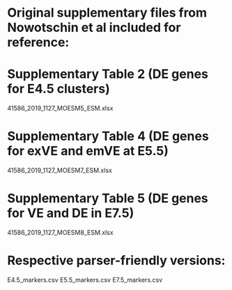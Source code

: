 # Original supplementary files from Nowotschin et al included for reference:

# Supplementary Table 2 (DE genes for E4.5 clusters)
41586_2019_1127_MOESM5_ESM.xlsx
# Supplementary Table 4 (DE genes for exVE and emVE at E5.5)
41586_2019_1127_MOESM7_ESM.xlsx
# Supplementary Table 5 (DE genes for VE and DE in E7.5)
41586_2019_1127_MOESM8_ESM.xlsx

# Respective parser-friendly versions:
E4.5_markers.csv
E5.5_markers.csv
E7.5_markers.csv